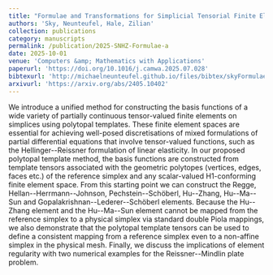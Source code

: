```yaml
---
title: "Formulae and Transformations for Simplicial Tensorial Finite Elements via Polytopal Templates"
authors: 'Sky, Neunteufel, Hale, Zilian'
collection: publications
category: manuscripts
permalink: /publication/2025-SNHZ-Formulae-a
date: 2025-10-01
venue: 'Computers &amp; Mathematics with Applications'
paperurl: 'https://doi.org/10.1016/j.camwa.2025.07.028'
bibtexurl: 'http://michaelneunteufel.github.io/files/bibtex/skyFormulaeTransformationsSimplicial2025.bib'
arxivurl: 'https://arxiv.org/abs/2405.10402'
---
```

We introduce a unified method for constructing the basis functions of a wide variety of partially continuous tensor-valued finite elements on simplices using polytopal templates. These finite element spaces are essential for achieving well-posed discretisations of mixed formulations of partial differential equations that involve tensor-valued functions, such as the Hellinger--Reissner formulation of linear elasticity. In our proposed polytopal template method, the basis functions are constructed from template tensors associated with the geometric polytopes (vertices, edges, faces etc.) of the reference simplex and any scalar-valued H1-conforming finite element space. From this starting point we can construct the Regge, Hellan--Herrmann--Johnson, Pechstein--Sch&ouml;berl, Hu--Zhang, Hu--Ma--Sun and Gopalakrishnan--Lederer--Sch&ouml;berl elements. Because the Hu--Zhang element and the Hu--Ma--Sun element cannot be mapped from the reference simplex to a physical simplex via standard double Piola mappings, we also demonstrate that the polytopal template tensors can be used to define a consistent mapping from a reference simplex even to a non-affine simplex in the physical mesh. Finally, we discuss the implications of element regularity with two numerical examples for the Reissner--Mindlin plate problem.